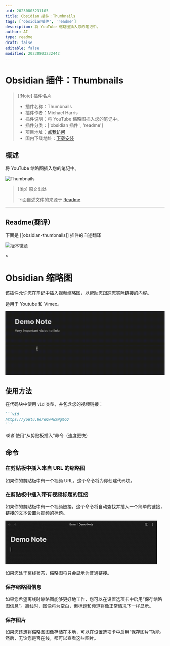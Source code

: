 ```yaml
---
uid: 20230803231105
title: Obsidian 插件：Thumbnails
tags: ['obsidian插件', 'readme']
description: 将 YouTube 缩略图插入您的笔记中。
author: AI
type: readme
draft: false
editable: false
modified: 20230803232442
---
```


# Obsidian 插件：Thumbnails

> [!Note] 插件名片
> - 插件名称：Thumbnails
> - 插件作者：Michael Harris
> - 插件说明：将 YouTube 缩略图插入您的笔记中。
> - 插件分类：['obsidian 插件 ', 'readme']
> - 项目地址：[点我访问](https://github.com/Meikul/obsidian-thumbnails)
> - 国内下载地址：[下载安装](https://pkmer.cn/products/plugin/pluginMarket/?obsidian-thumbnails)

## 概述

将 YouTube 缩略图插入您的笔记中。

![Thumbnails](https://cdn.pkmer.cn/covers/obsidian-thumbnails.gif!pkmer)

> [!tip] 原文出处
>
>下面自述文件的来源于 [Readme](https://ghproxy.net/https://raw.githubusercontent.com/Meikul/obsidian-thumbnails/master/README.md)
>

---

## Readme(翻译）

下面是 [[obsidian-thumbnails]] 插件的自述翻译

![版本徽章](https://img.shields.io/github/v/release/Meikul/obsidian-thumbnails)

<!--![下载徽章](<https://img.shields.io/github/downloads/Meikul/obsidian-thumbnails/total.svg)-->>

# Obsidian 缩略图

该插件允许您在笔记中插入视频缩略图，以帮助您跟踪您实际链接的内容。

适用于 Youtube 和 Vimeo。

![GIF演示如何使用该插件创建缩略图](https://raw.githubusercontent.com/Meikul/obsidian-thumbnails/master/demo_images/block_demo.gif)

## 使用方法

在代码块中使用 `vid` 类型，并包含您的视频链接：

````markdown
```vid
https://youtu.be/dQw4w9WgXcQ
```
````

*或者* 使用“从剪贴板插入”命令（速度更快）

## 命令

### 在剪贴板中插入来自 URL 的缩略图

如果你的剪贴板中有一个视频 URL，这个命令将为你创建代码块。

### 在剪贴板中插入带有视频标题的链接

如果你的剪贴板中有一个视频链接，这个命令将自动查找并插入一个简单的链接，链接的文本设置为视频的标题。

<img src="https://raw.githubusercontent.com/Meikul/obsidian-thumbnails/master/demo_images/title_link_demo.gif" alt="演示插入带有标题的链接的GIF" width="480">

如果您处于离线状态，缩略图将只会显示为普通链接。

### **保存缩略图信息**

如果您希望离线时缩略图能够更好地工作，您可以在设置选项卡中启用“保存缩略图信息”。离线时，图像将为空白，但标题和频道将像正常情况下一样显示。

### **保存图片**

如果您还想将缩略图图像存储在本地，可以在设置选项卡中启用“保存图片”功能。然后，无论您是否在线，都可以查看这些图片。
